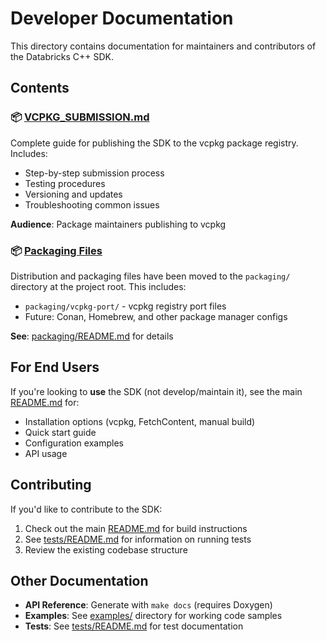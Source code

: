 # Developer Documentation

This directory contains documentation for maintainers and contributors of the Databricks C++ SDK.

## Contents

### 📦 [VCPKG_SUBMISSION.md](VCPKG_SUBMISSION.md)
Complete guide for publishing the SDK to the vcpkg package registry. Includes:
- Step-by-step submission process
- Testing procedures
- Versioning and updates
- Troubleshooting common issues

**Audience**: Package maintainers publishing to vcpkg

### 📦 [Packaging Files](../packaging/)
Distribution and packaging files have been moved to the `packaging/` directory at the project root. This includes:
- `packaging/vcpkg-port/` - vcpkg registry port files
- Future: Conan, Homebrew, and other package manager configs

**See**: [packaging/README.md](../packaging/README.md) for details

## For End Users

If you're looking to **use** the SDK (not develop/maintain it), see the main [README.md](../README.md) for:
- Installation options (vcpkg, FetchContent, manual build)
- Quick start guide
- Configuration examples
- API usage

## Contributing

If you'd like to contribute to the SDK:
1. Check out the main [README.md](../README.md) for build instructions
2. See [tests/README.md](../tests/README.md) for information on running tests
3. Review the existing codebase structure

## Other Documentation

- **API Reference**: Generate with `make docs` (requires Doxygen)
- **Examples**: See [examples/](../examples/) directory for working code samples
- **Tests**: See [tests/README.md](../tests/README.md) for test documentation


